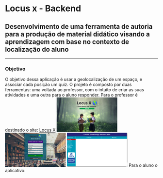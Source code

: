 <h1>Locus x - Backend</h1>
<h2>Desenvolvimento de uma ferramenta de autoria
para a produção de material didático visando a
aprendizagem com base no contexto de localização
do aluno</h2>
<hr/>
<h3>Objetivo</h3>
  O objetivo dessa aplicação é usar a geolocalização de um espaço, e associar cada posição um quiz. O projeto é composto por duas ferramentas: uma voltada ao professor, com o intuito de criar as suas atividades e uma outra para o aluno responder.
   Para o professor é destinado o site:
   <a href="https://locusx.herokuapp.com/" target="_blank">Locus X</a>
   <img src="./assets/Screenshot from 2021-08-11 08-16-22.png" width=200 heigth=200/>
   <img src="./assets/Screenshot from 2021-08-11 08-16-44.png" width=200 heigth=200/>
   <img src="./assets/Screenshot from 2021-08-11 08-17-26.png" width=200 heigth=200/>
   Para o aluno o aplicativo:

